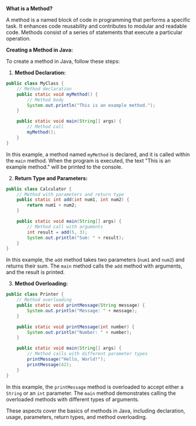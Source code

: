 **What is a Method?**

A method is a named block of code in programming that performs a specific task. It enhances code reusability and contributes to modular and readable code. Methods consist of a series of statements that execute a particular operation.

**Creating a Method in Java:**

To create a method in Java, follow these steps:

1. **Method Declaration:**
```java
public class MyClass {
    // Method declaration
    public static void myMethod() {
        // Method body
        System.out.println("This is an example method.");
    }

    public static void main(String[] args) {
        // Method call
        myMethod();
    }
}
```

In this example, a method named `myMethod` is declared, and it is called within the `main` method. When the program is executed, the text "This is an example method." will be printed to the console.

2. **Return Type and Parameters:**
```java
public class Calculator {
    // Method with parameters and return type
    public static int add(int num1, int num2) {
        return num1 + num2;
    }

    public static void main(String[] args) {
        // Method call with arguments
        int result = add(5, 3);
        System.out.println("Sum: " + result);
    }
}
```

In this example, the `add` method takes two parameters (`num1` and `num2`) and returns their sum. The `main` method calls the `add` method with arguments, and the result is printed.

3. **Method Overloading:**
```java
public class Printer {
    // Method overloading
    public static void printMessage(String message) {
        System.out.println("Message: " + message);
    }

    public static void printMessage(int number) {
        System.out.println("Number: " + number);
    }

    public static void main(String[] args) {
        // Method calls with different parameter types
        printMessage("Hello, World!");
        printMessage(42);
    }
}
```

In this example, the `printMessage` method is overloaded to accept either a `String` or an `int` parameter. The `main` method demonstrates calling the overloaded methods with different types of arguments.

These aspects cover the basics of methods in Java, including declaration, usage, parameters, return types, and method overloading.
